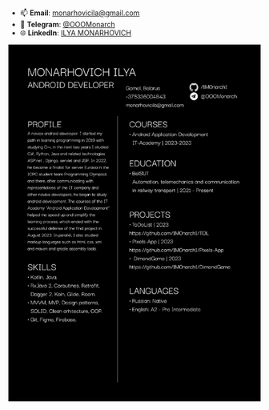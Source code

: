 - 📫 **Email**: [monarhovicila@gmail.com](mailto:monarhovicila@gmail.com)
- 💬 **Telegram**: [@OOOMonarch](https://t.me/OOOMonarch)
- 🌐 **LinkedIn**: [ILYA MONARHOVICH](https://www.linkedin.com/in/илья-монархович-987802288/)
<img src="https://github.com/1M0narch1/1m0narch1/blob/main/invert_pdf_colors%20(1)_page-0001.jpg"/>

